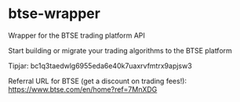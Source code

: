 # btse-wrapper
Wrapper for the BTSE trading platform API

Start building or migrate your trading algorithms to the BTSE platform

Tipjar: bc1q3taedwlg6955eda6e40k7uaxrvfmtrx9apjsw3

Referral URL for BTSE (get a discount on trading fees!): https://www.btse.com/en/home?ref=7MnXDG
